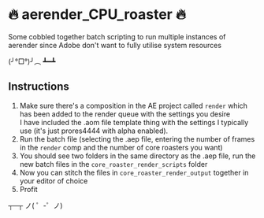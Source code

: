 # 🔥 aerender_CPU_roaster 🔥
Some cobbled together batch scripting to run multiple instances of aerender since Adobe don't want to fully utilise system resources  

(╯°□°)╯︵ ┻━┻

## Instructions
1. Make sure there's a composition in the AE project called `render` which has been added to the render queue with the settings you desire  
I have included the .aom file template thing with the settings I typically use (it's just prores4444 with alpha enabled). 
2. Run the batch file (selecting the .aep file, entering the number of frames in the `render` comp and the number of core roasters you want)
4. You should see two folders in the same directory as the .aep file, run the new batch files in the `core_roaster_render_scripts` folder
5. Now you can stitch the files in `core_roaster_render_output` together in your editor of choice
6. Profit

┬─┬ ノ( ゜-゜ノ)

